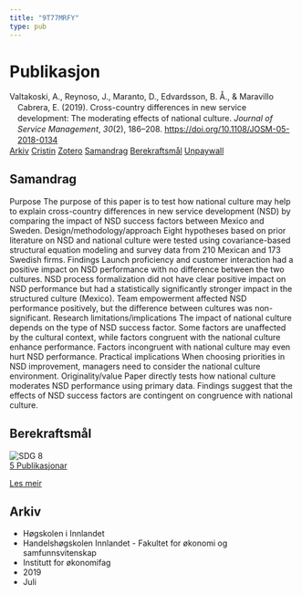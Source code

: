 ```yaml
---
title: "9T77MRFY"
type: pub
---
```

<h1>Publikasjon</h1>
<article id="csl-bib-container-9T77MRFY" class="csl-bib-container">
  <div class="csl-bib-body" style="line-height: 1.35; padding-left: 1em; text-indent:-1em;">
  <div class="csl-entry">Valtakoski, A., Reynoso, J., Maranto, D., Edvardsson, B. &#xC5;., &amp; Maravillo Cabrera, E. (2019). Cross-country differences in new service development: The moderating effects of national culture. <i>Journal of Service Management</i>, <i>30</i>(2), 186&#x2013;208. <a href="https://doi.org/10.1108/JOSM-05-2018-0134">https://doi.org/10.1108/JOSM-05-2018-0134</a></div>
</div>
  <div class="csl-bib-buttons">
    <a href="#taxonomy-article-9T77MRFY" class="csl-bib-button">Arkiv</a>
    <a href="https://app.cristin.no/results/show.jsf?id=1710180" alt="Cristin URL" class="csl-bib-button">Cristin</a>
    <a href="http://zotero.org/groups/5402882/items/9T77MRFY" alt="Zotero URL" class="csl-bib-button">Zotero</a>
    <a href="#abstract-article-9T77MRFY" class="csl-bib-button">Samandrag</a>
    <a href="#sdg-article-9T77MRFY" class="csl-bib-button">Berekraftsmål</a>
    <a href="https://doi.org/10.1108/josm-05-2018-0134" class="csl-bib-button">Unpaywall</a>
  </div>
  <div id="csl-bib-meta-container-9T77MRFY"></div>
</article>
<div id="csl-bib-meta-9T77MRFY" class="csl-bib-meta">
  <article id="abstract-article-9T77MRFY" class="abstract-article">
    <h1>Samandrag</h1>
    Purpose The purpose of this paper is to test how national culture may help to explain cross-country differences in new service development (NSD) by comparing the impact of NSD success factors between Mexico and Sweden. Design/methodology/approach Eight hypotheses based on prior literature on NSD and national culture were tested using covariance-based structural equation modeling and survey data from 210 Mexican and 173 Swedish firms. Findings Launch proficiency and customer interaction had a positive impact on NSD performance with no difference between the two cultures. NSD process formalization did not have clear positive impact on NSD performance but had a statistically significantly stronger impact in the structured culture (Mexico). Team empowerment affected NSD performance positively, but the difference between cultures was non-significant. Research limitations/implications The impact of national culture depends on the type of NSD success factor. Some factors are unaffected by the cultural context, while factors congruent with the national culture enhance performance. Factors incongruent with national culture may even hurt NSD performance. Practical implications When choosing priorities in NSD improvement, managers need to consider the national culture environment. Originality/value Paper directly tests how national culture moderates NSD performance using primary data. Findings suggest that the effects of NSD success factors are contingent on congruence with national culture.
  </article>
  <article id="sdg-article-9T77MRFY" class="sdg-article">
    <h1>Berekraftsmål</h1>
    <div class="sdg-container"><div id="sdg8" class="sdg"> <img src="{{< params subfolder >}}images/sdg/sdg08_no.png" class="image" alt="SDG 8"> <div class="sdg-overlay"> <a href="{{< params subfolder >}}no/archive/?sdg=8#archive" class="sdg-publication-count"><span>5</span> Publikasjonar</a> <p><a href="NA" class="sdg-read-more">Les meir</a></p> </div> </div></div>
  </article>
  <article id="taxonomy-article-9T77MRFY" class="taxonomy-article">
    <h1>Arkiv</h1>
    <ul>
      <li>Høgskolen i Innlandet</li>
      <li>Handelshøgskolen Innlandet - Fakultet for økonomi og samfunnsvitenskap</li>
      <li>Institutt for økonomifag</li>
      <li>2019</li>
      <li>Juli</li>
    </ul>
  </article>
</div>

